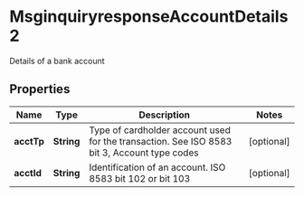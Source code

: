 

# MsginquiryresponseAccountDetails2

Details of a bank account

## Properties

| Name | Type | Description | Notes |
|------------ | ------------- | ------------- | -------------|
|**acctTp** | **String** | Type of cardholder account used for the transaction.  See ISO 8583 bit 3, Account type codes |  [optional] |
|**acctId** | **String** | Identification of an account.  ISO 8583 bit 102 or bit 103 |  [optional] |



